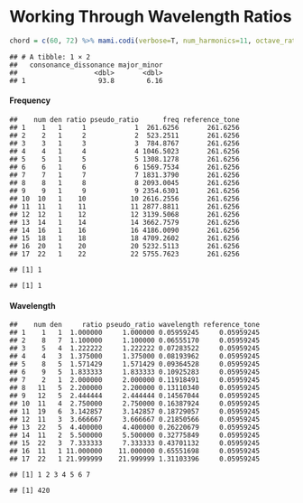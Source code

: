 Working Through Wavelength Ratios
================

``` r
chord = c(60, 72) %>% mami.codi(verbose=T, num_harmonics=11, octave_ratio=2.0)
```

    ## # A tibble: 1 × 2
    ##   consonance_dissonance major_minor
    ##                   <dbl>       <dbl>
    ## 1                  93.8        6.16

#### Frequency

    ##    num den ratio pseudo_ratio      freq reference_tone
    ## 1    1   1     1            1  261.6256       261.6256
    ## 2    2   1     2            2  523.2511       261.6256
    ## 3    3   1     3            3  784.8767       261.6256
    ## 4    4   1     4            4 1046.5023       261.6256
    ## 5    5   1     5            5 1308.1278       261.6256
    ## 6    6   1     6            6 1569.7534       261.6256
    ## 7    7   1     7            7 1831.3790       261.6256
    ## 8    8   1     8            8 2093.0045       261.6256
    ## 9    9   1     9            9 2354.6301       261.6256
    ## 10  10   1    10           10 2616.2556       261.6256
    ## 11  11   1    11           11 2877.8811       261.6256
    ## 12  12   1    12           12 3139.5068       261.6256
    ## 13  14   1    14           14 3662.7579       261.6256
    ## 14  16   1    16           16 4186.0090       261.6256
    ## 15  18   1    18           18 4709.2602       261.6256
    ## 16  20   1    20           20 5232.5113       261.6256
    ## 17  22   1    22           22 5755.7623       261.6256

    ## [1] 1

    ## [1] 1

#### Wavelength

    ##    num den     ratio pseudo_ratio wavelength reference_tone
    ## 1    1   1  1.000000     1.000000 0.05959245     0.05959245
    ## 2    8   7  1.100000     1.100000 0.06555170     0.05959245
    ## 3    5   4  1.222222     1.222222 0.07283522     0.05959245
    ## 4    4   3  1.375000     1.375000 0.08193962     0.05959245
    ## 5    8   5  1.571429     1.571429 0.09364528     0.05959245
    ## 6    9   5  1.833333     1.833333 0.10925283     0.05959245
    ## 7    2   1  2.000000     2.000000 0.11918491     0.05959245
    ## 8   11   5  2.200000     2.200000 0.13110340     0.05959245
    ## 9   12   5  2.444444     2.444444 0.14567044     0.05959245
    ## 10  11   4  2.750000     2.750000 0.16387924     0.05959245
    ## 11  19   6  3.142857     3.142857 0.18729057     0.05959245
    ## 12  11   3  3.666667     3.666667 0.21850566     0.05959245
    ## 13  22   5  4.400000     4.400000 0.26220679     0.05959245
    ## 14  11   2  5.500000     5.500000 0.32775849     0.05959245
    ## 15  22   3  7.333333     7.333333 0.43701132     0.05959245
    ## 16  11   1 11.000000    11.000000 0.65551698     0.05959245
    ## 17  22   1 21.999999    21.999999 1.31103396     0.05959245

    ## [1] 1 2 3 4 5 6 7

    ## [1] 420
